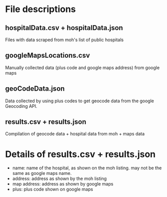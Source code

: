 # File descriptions
## hospitalData.csv + hospitalData.json
Files with data scraped from moh's list of public hospitals

## googleMapsLocations.csv
Manually collected data (plus code and google maps address) from google maps

## geoCodeData.json
Data collected by using plus codes to get geocode data from the google Geocoding API.

## results.csv + results.json
Compilation of geocode data + hospital data from moh + maps data


# Details of results.csv + results.json
- name: name of the hospital, as shown on the moh listing. may not be the same as google maps name.
- address: address as shown by the moh listing
- map address: address as shown by google maps
- plus: plus code shown on google maps
